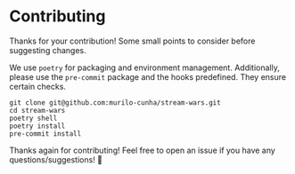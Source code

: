 # Contributing

Thanks for your contribution! Some small points to consider before suggesting changes.

We use `poetry` for packaging and environment management. Additionally, please use the `pre-commit` package and the hooks predefined. They ensure certain checks.

```console
git clone git@github.com:murilo-cunha/stream-wars.git
cd stream-wars
poetry shell
poetry install
pre-commit install
```

Thanks again for contributing! Feel free to open an issue if you have any questions/suggestions! 🚀
